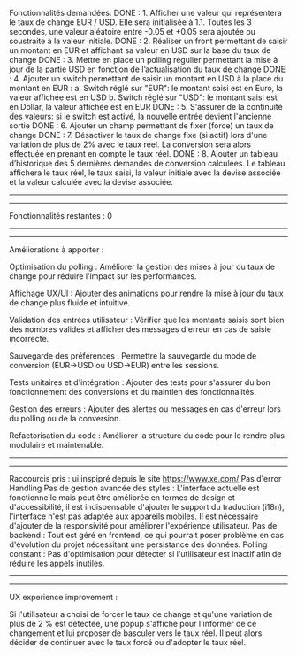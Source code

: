 Fonctionnalités demandées:
DONE :   1. Afficher une valeur qui représentera le taux de change EUR / USD. Elle sera initialisée à 1.1.
Toutes les 3 secondes, une valeur aléatoire entre -0.05 et +0.05 sera ajoutée ou soustraite à la valeur initiale.
DONE :   2. Réaliser un front permettant de saisir un montant en EUR et affichant sa valeur en USD sur la base du taux de change
DONE :   3. Mettre en place un polling régulier permettant la mise à jour de la partie USD en fonction de l’actualisation du taux de change
DONE :   4. Ajouter un switch permettant de saisir un montant en USD à la place du montant en EUR : a. Switch réglé sur "EUR": le montant saisi est en Euro, la valeur affichée est en USD
         b. Switch réglé sur "USD": le montant saisi est en Dollar, la valeur affichée est en EUR
DONE :   5. S'assurer de la continuité des valeurs: si le switch est activé, la nouvelle entrée devient l'ancienne sortie
DONE :   6. Ajouter un champ permettant de fixer (force) un taux de change
DONE :   7. Désactiver le taux de change fixe (si actif) lors d'une variation de plus de 2% avec le taux réel. La conversion sera alors effectuée en prenant en compte le taux réel.
DONE :   8. Ajouter un tableau d’historique des 5 dernières demandes de conversion calculées. Le tableau affichera le taux réel, le taux saisi, la valeur initiale avec la devise associée et la valeur calculée avec la devise associée.
 *******************
 *******************

Fonctionnalités restantes : 0
 *******************
 *******************

Améliorations à apporter :

Optimisation du polling : Améliorer la gestion des mises à jour du taux de change pour réduire l'impact sur les performances.

Affichage UX/UI : Ajouter des animations pour rendre la mise à jour du taux de change plus fluide et intuitive.

Validation des entrées utilisateur : Vérifier que les montants saisis sont bien des nombres valides et afficher des messages d'erreur en cas de saisie incorrecte.

Sauvegarde des préférences : Permettre la sauvegarde du mode de conversion (EUR->USD ou USD->EUR) entre les sessions.

Tests unitaires et d'intégration : Ajouter des tests pour s'assurer du bon fonctionnement des conversions et du maintien des fonctionnalités.

Gestion des erreurs : Ajouter des alertes ou messages en cas d'erreur lors du polling ou de la conversion.

Refactorisation du code : Améliorer la structure du code pour le rendre plus modulaire et maintenable.
 *******************
 *******************

Raccourcis pris :
ui inspipré depuis le site https://www.xe.com/
Pas d'error Handling
Pas de gestion avancée des styles : L'interface actuelle est fonctionnelle mais peut être améliorée en termes de design et d'accessibilité, 
il est indispensable d'ajouter le support du traduction (i18n), 
l'interface n'est pas adaptée aux appareils mobiles. Il est nécessaire d'ajouter de la responsivité pour améliorer l'expérience utilisateur.
Pas de backend : Tout est géré en frontend, ce qui pourrait poser problème en cas d'évolution du projet nécessitant une persistance des données.
Polling constant : Pas d'optimisation pour détecter si l'utilisateur est inactif afin de réduire les appels inutiles.
 *******************
 *******************
 
UX experience improvement : 

Si l'utilisateur a choisi de forcer le taux de change et qu'une variation de plus de 2 % est détectée, une popup s'affiche pour l'informer de ce changement et lui proposer de basculer vers le taux réel. Il peut alors décider de continuer avec le taux forcé ou d'adopter le taux réel.
